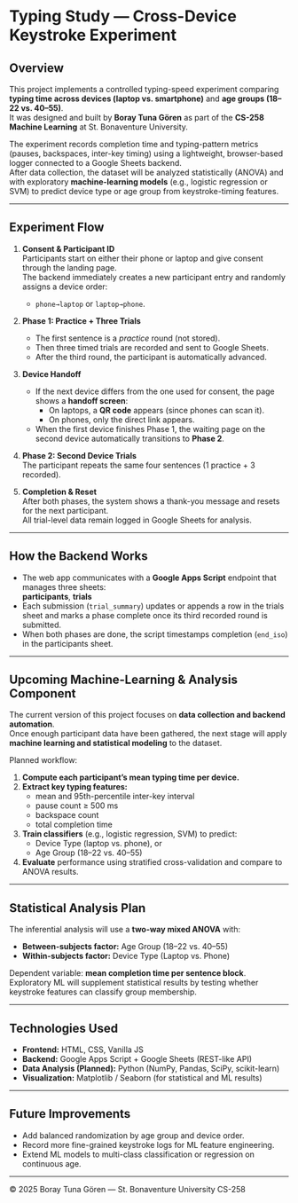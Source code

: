 # Typing Study — Cross-Device Keystroke Experiment

## Overview
This project implements a controlled typing-speed experiment comparing **typing time across devices (laptop vs. smartphone)** and **age groups (18–22 vs. 40–55)**.  
It was designed and built by **Boray Tuna Gören** as part of the **CS-258 Machine Learning** at St. Bonaventure University.

The experiment records completion time and typing-pattern metrics (pauses, backspaces, inter-key timing) using a lightweight, browser-based logger connected to a Google Sheets backend.  
After data collection, the dataset will be analyzed statistically (ANOVA) and with exploratory **machine-learning models** (e.g., logistic regression or SVM) to predict device type or age group from keystroke-timing features.

---

## Experiment Flow

1. **Consent & Participant ID**  
   Participants start on either their phone or laptop and give consent through the landing page.  
   The backend immediately creates a new participant entry and randomly assigns a device order:  
   - `phone→laptop` or `laptop→phone`.

2. **Phase 1: Practice + Three Trials**  
   - The first sentence is a *practice* round (not stored).  
   - Then three timed trials are recorded and sent to Google Sheets.  
   - After the third round, the participant is automatically advanced.

3. **Device Handoff**  
   - If the next device differs from the one used for consent, the page shows a **handoff screen**:  
     - On laptops, a **QR code** appears (since phones can scan it).  
     - On phones, only the direct link appears.  
   - When the first device finishes Phase 1, the waiting page on the second device automatically transitions to **Phase 2**.

4. **Phase 2: Second Device Trials**  
   The participant repeats the same four sentences (1 practice + 3 recorded).

5. **Completion & Reset**  
   After both phases, the system shows a thank-you message and resets for the next participant.  
   All trial-level data remain logged in Google Sheets for analysis.

---

## How the Backend Works

- The web app communicates with a **Google Apps Script** endpoint that manages three sheets:  
  **participants**, **trials** 
- Each submission (`trial_summary`) updates or appends a row in the trials sheet and marks a phase complete once its third recorded round is submitted.  
- When both phases are done, the script timestamps completion (`end_iso`) in the participants sheet.

---

## Upcoming Machine-Learning & Analysis Component

The current version of this project focuses on **data collection and backend automation**.  
Once enough participant data have been gathered, the next stage will apply **machine learning and statistical modeling** to the dataset.

Planned workflow:

1. **Compute each participant’s mean typing time per device.**
2. **Extract key typing features:**
   - mean and 95th-percentile inter-key interval  
   - pause count ≥ 500 ms  
   - backspace count  
   - total completion time  
3. **Train classifiers** (e.g., logistic regression, SVM) to predict:
   - Device Type (laptop vs. phone), or  
   - Age Group (18–22 vs. 40–55)
4. **Evaluate** performance using stratified cross-validation and compare to ANOVA results.

---

## Statistical Analysis Plan

The inferential analysis will use a **two-way mixed ANOVA** with:
- **Between-subjects factor:** Age Group (18–22 vs. 40–55)  
- **Within-subjects factor:** Device Type (Laptop vs. Phone)

Dependent variable: **mean completion time per sentence block**.  
Exploratory ML will supplement statistical results by testing whether keystroke features can classify group membership.

---

## Technologies Used
- **Frontend:** HTML, CSS, Vanilla JS  
- **Backend:** Google Apps Script + Google Sheets (REST-like API)  
- **Data Analysis (Planned):** Python (NumPy, Pandas, SciPy, scikit-learn)  
- **Visualization:** Matplotlib / Seaborn (for statistical and ML results)

---

## Future Improvements
- Add balanced randomization by age group and device order.  
- Record more fine-grained keystroke logs for ML feature engineering.  
- Extend ML models to multi-class classification or regression on continuous age.

---

© 2025 Boray Tuna Gören — St. Bonaventure University CS-258
